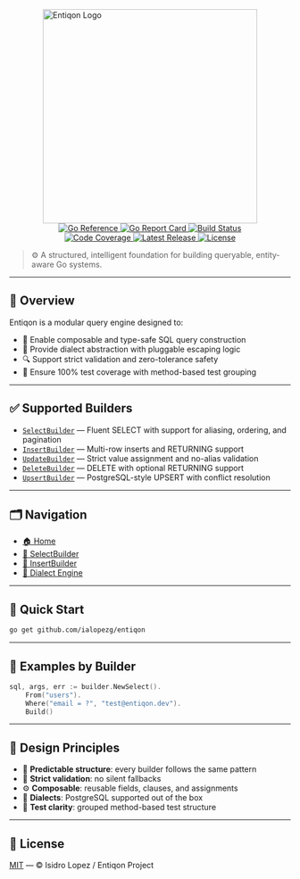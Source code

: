 <img src="https://raw.githubusercontent.com/ialopezg/entiqon/main/assets/entiqon_black.png" alt="Entiqon Logo" style="width: 384px; display: block; margin: auto;" />

<p style="text-align: center; width: 384px; display: block; margin: auto;">
  <a href="https://pkg.go.dev/github.com/ialopezg/entiqon">
    <img src="https://pkg.go.dev/badge/github.com/ialopezg/entiqon.svg" alt="Go Reference" />
  </a>
  <a href="https://goreportcard.com/report/github.com/ialopezg/entiqon">
    <img src="https://goreportcard.com/badge/github.com/ialopezg/entiqon" alt="Go Report Card" />
  </a>
  <a href="https://github.com/ialopezg/entiqon/actions/workflows/ci.yml">
    <img src="https://github.com/ialopezg/entiqon/actions/workflows/ci.yml/badge.svg" alt="Build Status" />
  </a>
  <a href="https://codecov.io/gh/ialopezg/entiqon">
    <img src="https://codecov.io/gh/ialopezg/entiqon/branch/main/graph/badge.svg" alt="Code Coverage" />
  </a>
  <a href="https://github.com/ialopezg/entiqon/releases">
    <img src="https://img.shields.io/github/v/release/ialopezg/entiqon" alt="Latest Release" />
  </a>
  <a href="https://github.com/ialopezg/entiqon/blob/main/LICENSE">
    <img src="https://img.shields.io/github/license/ialopezg/entiqon" alt="License" />
  </a>
</p>

> ⚙️ A structured, intelligent foundation for building queryable, entity-aware Go systems.

---

## 🌱 Overview

Entiqon is a modular query engine designed to:

* 🧱 Enable composable and type-safe SQL query construction
* 🔄 Provide dialect abstraction with pluggable escaping logic
* 🔍 Support strict validation and zero-tolerance safety
* 🧪 Ensure 100% test coverage with method-based test grouping

---

## ✅ Supported Builders

* [`SelectBuilder`](./developer/builder/select_builder.md) — Fluent SELECT with support for aliasing, ordering, and pagination
* [`InsertBuilder`](./developer/builder/insert_builder.md) — Multi-row inserts and RETURNING support
* [`UpdateBuilder`](./developer/builder/update_builder.md) — Strict value assignment and no-alias validation
* [`DeleteBuilder`](./developer/builder/delete_builder.md) — DELETE with optional RETURNING support
* [`UpsertBuilder`](./developer/builder/upsert_builder.md) — PostgreSQL-style UPSERT with conflict resolution

---

## 🗂 Navigation

- [🏠 Home](./index.md)
- [🧱 SelectBuilder](./developer/builder/select_builder.md)
- [🧱 InsertBuilder](./developer/builder/insert_builder.md)
- [📐 Dialect Engine](./developer/architecture/dialect_engine.md)

---

## 🚀 Quick Start

```bash
go get github.com/ialopezg/entiqon
```

---

## 🧪 Examples by Builder

```go
sql, args, err := builder.NewSelect().
	From("users").
	Where("email = ?", "test@entiqon.dev").
	Build()
```

---

## 📂 Design Principles

* 📐 **Predictable structure**: every builder follows the same pattern
* 🔐 **Strict validation**: no silent fallbacks
* ⚙️ **Composable**: reusable fields, clauses, and assignments
* 🔄 **Dialects**: PostgreSQL supported out of the box
* 🧪 **Test clarity**: grouped method-based test structure

---

## 📄 License

[MIT](LICENSE) — © Isidro Lopez / Entiqon Project
